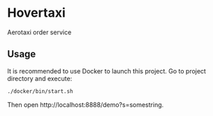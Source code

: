 # Hovertaxi
Aerotaxi order service

## Usage

It is recommended to use Docker to launch this project. Go to project directory and execute:

```bash
./docker/bin/start.sh
```
Then open http://localhost:8888/demo?s=somestring.
